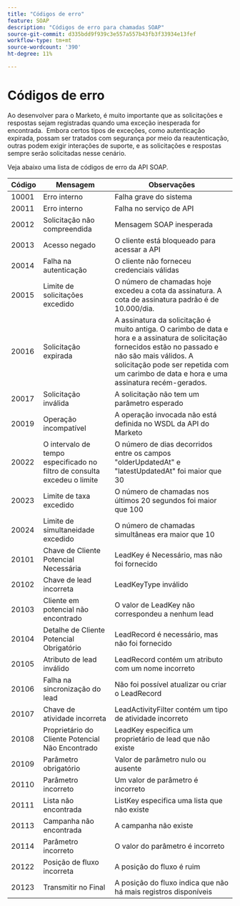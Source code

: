 ```yaml
---
title: "Códigos de erro"
feature: SOAP
description: "Códigos de erro para chamadas SOAP"
source-git-commit: d335bdd9f939c3e557a557b43fb3f33934e13fef
workflow-type: tm+mt
source-wordcount: '390'
ht-degree: 11%

---
```



# Códigos de erro

Ao desenvolver para o Marketo, é muito importante que as solicitações e respostas sejam registradas quando uma exceção inesperada for encontrada.  Embora certos tipos de exceções, como autenticação expirada, possam ser tratados com segurança por meio da reautenticação, outras podem exigir interações de suporte, e as solicitações e respostas sempre serão solicitadas nesse cenário.

Veja abaixo uma lista de códigos de erro da API SOAP.

| Código | Mensagem | Observações |
|--- |--- |--- |
| 10001 | Erro interno | Falha grave do sistema |
| 20011 | Erro interno | Falha no serviço de API |
| 20012 | Solicitação não compreendida | Mensagem SOAP inesperada |
| 20013 | Acesso negado | O cliente está bloqueado para acessar a API |
| 20014 | Falha na autenticação | O cliente não forneceu credenciais válidas |
| 20015 | Limite de solicitações excedido | O número de chamadas hoje excedeu a cota da assinatura. A cota de assinatura padrão é de 10.000/dia. |
| 20016 | Solicitação expirada | A assinatura da solicitação é muito antiga. O carimbo de data e hora e a assinatura de solicitação fornecidos estão no passado e não são mais válidos. A solicitação pode ser repetida com um carimbo de data e hora e uma assinatura recém-gerados. |
| 20017 | Solicitação inválida | A solicitação não tem um parâmetro esperado |
| 20019 | Operação incompatível | A operação invocada não está definida no WSDL da API do Marketo |
| 20022 | O intervalo de tempo especificado no filtro de consulta excedeu o limite | O número de dias decorridos entre os campos &quot;olderUpdatedAt&quot; e &quot;latestUpdatedAt&quot; foi maior que 30 |
| 20023 | Limite de taxa excedido | O número de chamadas nos últimos 20 segundos foi maior que 100 |
| 20024 | Limite de simultaneidade excedido | O número de chamadas simultâneas era maior que 10 |
| 20101 | Chave de Cliente Potencial Necessária | LeadKey é Necessário, mas não foi fornecido |
| 20102 | Chave de lead incorreta | LeadKeyType inválido |
| 20103 | Cliente em potencial não encontrado | O valor de LeadKey não correspondeu a nenhum lead |
| 20104 | Detalhe de Cliente Potencial Obrigatório | LeadRecord é necessário, mas não foi fornecido |
| 20105 | Atributo de lead inválido | LeadRecord contém um atributo com um nome incorreto |
| 20106 | Falha na sincronização do lead | Não foi possível atualizar ou criar o LeadRecord |
| 20107 | Chave de atividade incorreta | LeadActivityFilter contém um tipo de atividade incorreto |
| 20108 | Proprietário do Cliente Potencial Não Encontrado | LeadKey especifica um proprietário de lead que não existe |
| 20109 | Parâmetro obrigatório | Valor de parâmetro nulo ou ausente |
| 20110 | Parâmetro incorreto | Um valor de parâmetro é incorreto |
| 20111 | Lista não encontrada | ListKey especifica uma lista que não existe |
| 20113 | Campanha não encontrada | A campanha não existe |
| 20114 | Parâmetro incorreto | O valor do parâmetro é incorreto |
| 20122 | Posição de fluxo incorreta | A posição do fluxo é ruim |
| 20123 | Transmitir no Final | A posição do fluxo indica que não há mais registros disponíveis |

